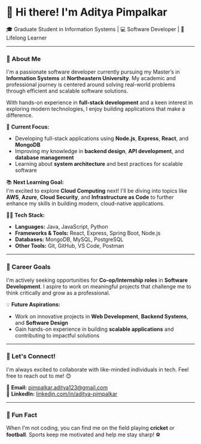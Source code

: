 # 👋 Hi there! I'm Aditya Pimpalkar  
🎓 Graduate Student in Information Systems | 💻 Software Developer | 🌱 Lifelong Learner  

---

### 🌟 About Me  
I'm a passionate software developer currently pursuing my Master’s in **Information Systems** at **Northeastern University**. My academic and professional journey is centered around solving real-world problems through efficient and scalable software solutions.  

With hands-on experience in **full-stack development** and a keen interest in exploring modern technologies, I enjoy building applications that make a difference.

🔧 **Current Focus:**  
- Developing full-stack applications using **Node.js**, **Express**, **React**, and **MongoDB**  
- Improving my knowledge in **backend design**, **API development**, and **database management**  
- Learning about **system architecture** and best practices for scalable software  

📚 **Next Learning Goal:**  
I'm excited to explore **Cloud Computing** next! I'll be diving into topics like **AWS**, **Azure**, **Cloud Security**, and **Infrastructure as Code** to further enhance my skills in building modern, cloud-native applications.

👨‍💻 **Tech Stack:**  
- **Languages:** Java, JavaScript, Python  
- **Frameworks & Tools:** React, Express, Spring Boot, Node.js  
- **Databases:** MongoDB, MySQL, PostgreSQL  
- **Other Tools:** Git, GitHub, VS Code, Postman  

---

### 💼 Career Goals  
I'm actively seeking opportunities for **Co-op/Internship roles** in **Software Development**. I aspire to work on meaningful projects that challenge me to think critically and grow as a professional.  

💡 **Future Aspirations:**  
- Work on innovative projects in **Web Development**, **Backend Systems**, and **Software Design**  
- Gain hands-on experience in building **scalable applications** and contributing to impactful solutions  

---

### 🎯 Let's Connect!  
I'm always excited to collaborate with like-minded individuals in tech. Feel free to reach out to me! 😊  

📧 **Email:** pimpalkar.aditya123@gmail.com  
🔗 **LinkedIn:** [linkedin.com/in/aditya-pimpalkar](https://www.linkedin.com/in/aditya-pimpalkar-905b4417b/)  

---

### 🌱 Fun Fact  
When I'm not coding, you can find me on the field playing **cricket** or **football**. Sports keep me motivated and help me stay sharp! ⚽️
